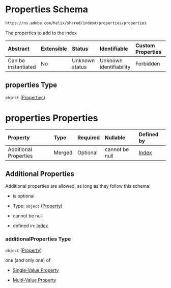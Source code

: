 # Properties Schema

```txt
https://ns.adobe.com/helix/shared/index#/properties/properties
```

The properties to add to the index

| Abstract            | Extensible | Status         | Identifiable            | Custom Properties | Additional Properties | Access Restrictions | Defined In                                                      |
| :------------------ | :--------- | :------------- | :---------------------- | :---------------- | :-------------------- | :------------------ | :-------------------------------------------------------------- |
| Can be instantiated | No         | Unknown status | Unknown identifiability | Forbidden         | Allowed               | none                | [index.schema.json\*](index.schema.json "open original schema") |

## properties Type

`object` ([Properties](index-properties-properties.md))

# properties Properties

| Property              | Type   | Required | Nullable       | Defined by                                                                                                                                |
| :-------------------- | :----- | :------- | :------------- | :---------------------------------------------------------------------------------------------------------------------------------------- |
| Additional Properties | Merged | Optional | cannot be null | [Index](index-properties-properties-property.md "https://ns.adobe.com/helix/shared/property#/properties/properties/additionalProperties") |

## Additional Properties

Additional properties are allowed, as long as they follow this schema:



*   is optional

*   Type: `object` ([Property](index-properties-properties-property.md))

*   cannot be null

*   defined in: [Index](index-properties-properties-property.md "https://ns.adobe.com/helix/shared/property#/properties/properties/additionalProperties")

### additionalProperties Type

`object` ([Property](index-properties-properties-property.md))

one (and only one) of

*   [Single-Value Property](property-oneof-single-value-property.md "check type definition")

*   [Multi-Value Property](property-oneof-multi-value-property.md "check type definition")
